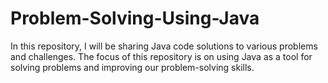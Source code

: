 # Problem-Solving-Using-Java
In this repository, I will be sharing Java code solutions to various problems and challenges. The focus of this repository is on using Java as a tool for solving problems and improving our problem-solving skills.
